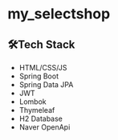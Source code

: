# my_selectshop

## 🛠️Tech Stack
* HTML/CSS/JS
* Spring Boot
* Spring Data JPA
* JWT
* Lombok
* Thymeleaf
* H2 Database
* Naver OpenApi<br>
